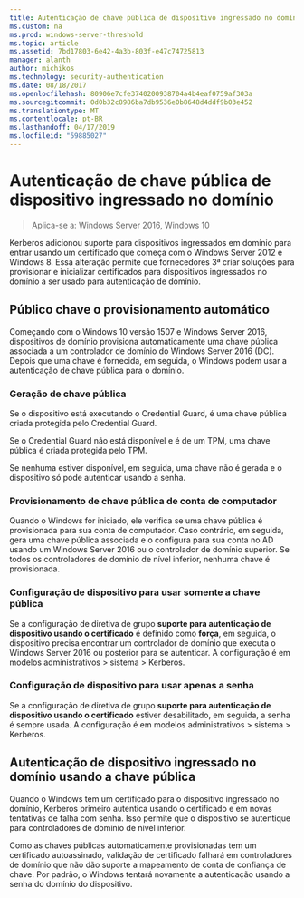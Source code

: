 ```yaml
---
title: Autenticação de chave pública de dispositivo ingressado no domínio
ms.custom: na
ms.prod: windows-server-threshold
ms.topic: article
ms.assetid: 7bd17803-6e42-4a3b-803f-e47c74725813
manager: alanth
author: michikos
ms.technology: security-authentication
ms.date: 08/18/2017
ms.openlocfilehash: 80906e7cfe3740200938704a4b4eaf0759af303a
ms.sourcegitcommit: 0d0b32c8986ba7db9536e0b8648d4ddf9b03e452
ms.translationtype: MT
ms.contentlocale: pt-BR
ms.lasthandoff: 04/17/2019
ms.locfileid: "59885027"
---
```

# <a name="domain-joined-device-public-key-authentication"></a>Autenticação de chave pública de dispositivo ingressado no domínio

>Aplica-se a: Windows Server 2016, Windows 10

Kerberos adicionou suporte para dispositivos ingressados em domínio para entrar usando um certificado que começa com o Windows Server 2012 e Windows 8. Essa alteração permite que fornecedores 3ª criar soluções para provisionar e inicializar certificados para dispositivos ingressados no domínio a ser usado para autenticação de domínio. 

## <a name="automatic-public-key-provisioning"></a>Público chave o provisionamento automático

Começando com o Windows 10 versão 1507 e Windows Server 2016, dispositivos de domínio provisiona automaticamente uma chave pública associada a um controlador de domínio do Windows Server 2016 (DC). Depois que uma chave é fornecida, em seguida, o Windows podem usar a autenticação de chave pública para o domínio.

### <a name="public-key-generation"></a>Geração de chave pública
Se o dispositivo está executando o Credential Guard, é uma chave pública criada protegida pelo Credential Guard. 

Se o Credential Guard não está disponível e é de um TPM, uma chave pública é criada protegida pelo TPM. 

Se nenhuma estiver disponível, em seguida, uma chave não é gerada e o dispositivo só pode autenticar usando a senha.

### <a name="provisioning-computer-account-public-key"></a>Provisionamento de chave pública de conta de computador
Quando o Windows for iniciado, ele verifica se uma chave pública é provisionada para sua conta de computador. Caso contrário, em seguida, gera uma chave pública associada e o configura para sua conta no AD usando um Windows Server 2016 ou o controlador de domínio superior. Se todos os controladores de domínio de nível inferior, nenhuma chave é provisionada.

### <a name="configuring-device-to-only-use-public-key"></a>Configuração de dispositivo para usar somente a chave pública
Se a configuração de diretiva de grupo **suporte para autenticação de dispositivo usando o certificado** é definido como **força**, em seguida, o dispositivo precisa encontrar um controlador de domínio que executa o Windows Server 2016 ou posterior para se autenticar. A configuração é em modelos administrativos > sistema > Kerberos.

### <a name="configuring-device-to-only-use-password"></a>Configuração de dispositivo para usar apenas a senha
Se a configuração de diretiva de grupo **suporte para autenticação de dispositivo usando o certificado** estiver desabilitado, em seguida, a senha é sempre usada. A configuração é em modelos administrativos > sistema > Kerberos.

## <a name="domain-joined-device-authentication-using-public-key"></a>Autenticação de dispositivo ingressado no domínio usando a chave pública
Quando o Windows tem um certificado para o dispositivo ingressado no domínio, Kerberos primeiro autentica usando o certificado e em novas tentativas de falha com senha. Isso permite que o dispositivo se autentique para controladores de domínio de nível inferior.

Como as chaves públicas automaticamente provisionadas tem um certificado autoassinado, validação de certificado falhará em controladores de domínio que não dão suporte a mapeamento de conta de confiança de chave. Por padrão, o Windows tentará novamente a autenticação usando a senha do domínio do dispositivo.


